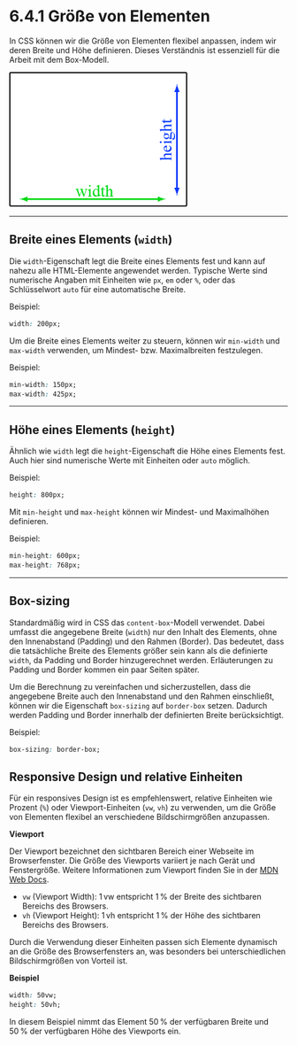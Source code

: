 # 6.4.1 Größe von Elementen

In CSS können wir die Größe von Elementen flexibel anpassen, indem wir deren Breite und Höhe definieren. Dieses Verständnis ist essenziell für die Arbeit mit dem Box-Modell.

![Breite (width) und Höhe (height)](media/4_3_widthheight.gif)


---

## Breite eines Elements (`width`)

Die `width`-Eigenschaft legt die Breite eines Elements fest und kann auf nahezu alle HTML-Elemente angewendet werden. Typische Werte sind numerische Angaben mit Einheiten wie `px`, `em` oder `%`, oder das Schlüsselwort `auto` für eine automatische Breite.

Beispiel:

```css linenums="1"
width: 200px;
```

Um die Breite eines Elements weiter zu steuern, können wir `min-width` und `max-width` verwenden, um Mindest- bzw. Maximalbreiten festzulegen.

Beispiel:

```css linenums="1"
min-width: 150px;
max-width: 425px;
```


---

## Höhe eines Elements (`height`)

Ähnlich wie `width` legt die `height`-Eigenschaft die Höhe eines Elements fest. Auch hier sind numerische Werte mit Einheiten oder `auto` möglich.

Beispiel:

```css linenums="1"
height: 800px;
```

Mit `min-height` und `max-height` können wir Mindest- und Maximalhöhen definieren.

Beispiel:

```css linenums="1"
min-height: 600px;
max-height: 768px;
```

---


## Box-sizing

Standardmäßig wird in CSS das `content-box`-Modell verwendet. Dabei umfasst die angegebene Breite (`width`) nur den Inhalt des Elements, ohne den Innenabstand (Padding) und den Rahmen (Border). Das bedeutet, dass die tatsächliche Breite des Elements größer sein kann als die definierte `width`, da Padding und Border hinzugerechnet werden. Erläuterungen zu Padding und Border kommen ein paar Seiten später.

Um die Berechnung zu vereinfachen und sicherzustellen, dass die angegebene Breite auch den Innenabstand und den Rahmen einschließt, können wir die Eigenschaft `box-sizing` auf `border-box` setzen. Dadurch werden Padding und Border innerhalb der definierten Breite berücksichtigt.


Beispiel:
```css linenums="1"
box-sizing: border-box;
```


## Responsive Design und relative Einheiten

Für ein responsives Design ist es empfehlenswert, relative Einheiten wie Prozent (`%`) oder Viewport-Einheiten (`vw`, `vh`) zu verwenden, um die Größe von Elementen flexibel an verschiedene Bildschirmgrößen anzupassen.

**Viewport**

Der Viewport bezeichnet den sichtbaren Bereich einer Webseite im Browserfenster. Die Größe des Viewports variiert je nach Gerät und Fenstergröße. Weitere Informationen zum Viewport finden Sie in der [MDN Web Docs](https://developer.mozilla.org/de/docs/Web/CSS/Viewport_concepts).


- `vw` (Viewport Width): 1 vw entspricht 1 % der Breite des sichtbaren Bereichs des Browsers.
- `vh` (Viewport Height): 1 vh entspricht 1 % der Höhe des sichtbaren Bereichs des Browsers.

Durch die Verwendung dieser Einheiten passen sich Elemente dynamisch an die Größe des Browserfensters an, was besonders bei unterschiedlichen Bildschirmgrößen von Vorteil ist.

**Beispiel**

```css linenums="1"
width: 50vw;
height: 50vh;
```

In diesem Beispiel nimmt das Element 50 % der verfügbaren Breite und 50 % der verfügbaren Höhe des Viewports ein.

